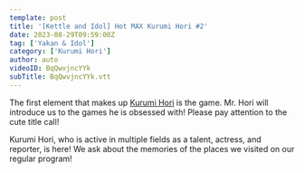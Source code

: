 ```yaml
---
template: post
title: '[Kettle and Idol] Hot MAX Kurumi Hori #2'
date: 2023-08-29T09:59:00Z
tag: ['Yakan & Idol']
category: ['Kurumi Hori']
author: auto 
videoID: BqQwvjncYYk
subTitle: BqQwvjncYYk.vtt
---
```

The first element that makes up [Kurumi Hori](https://www.jpopsub.com/artist/kurumi-hori) is the game.
Mr. Hori will introduce us to the games he is obsessed with!
Please pay attention to the cute title call!

Kurumi Hori, who is active in multiple fields as a talent, actress, and reporter, is here!
We ask about the memories of the places we visited on our regular program!
